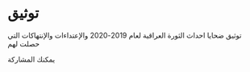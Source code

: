 # توثيق
توثيق ضحايا احداث الثورة العراقية لعام 2019-2020 والإعتداءات والإنتهاكات التي حصلت لهم

يمكنك المشاركة 
